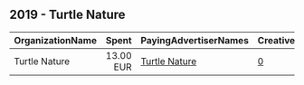 ## 2019 - Turtle Nature 
|OrganizationName|Spent|PayingAdvertiserNames|CreativeUrls|Impressions|Genders|AgeBrackets|CountryCodes|BillingAddresses|CandidateBallotInformation|
|:---|---:|:---|:---|---:|:---|:---|:---|:---|:---|
|Turtle Nature|13.00 EUR|[Turtle Nature](2019/Turtle_Nature.md)|[0](https://www.snap.com/political-ads/asset/33dffcb6a9f96fb3933fb607c621410b218e594a96fe02347104ccb9c1f425fe?mediaType=png)|27,016|||france|FR||
